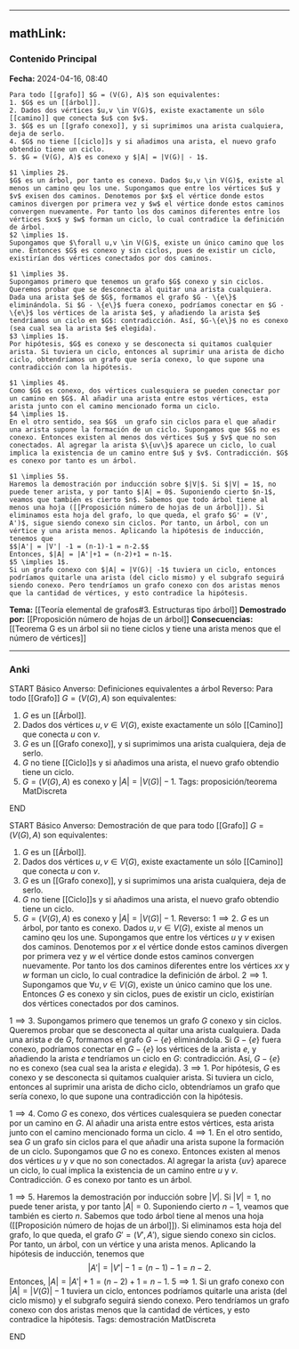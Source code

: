 
---
mathLink:
---
### Contenido Principal

**Fecha:** 2024-04-16, 08:40

```ad-theorem
Para todo [[grafo]] $G = (V(G), A)$ son equivalentes:
1. $G$ es un [[árbol]].
2. Dados dos vértices $u,v \in V(G)$, existe exactamente un sólo [[camino]] que conecta $u$ con $v$.
3. $G$ es un [[grafo conexo]], y si suprimimos una arista cualquiera, deja de serlo.
4. $G$ no tiene [[ciclo]]s y si añadimos una arista, el nuevo grafo obtendio tiene un ciclo.
5. $G = (V(G), A)$ es conexo y $|A| = |V(G)| - 1$.
```

```ad-proof
$1 \implies 2$.
$G$ es un árbol, por tanto es conexo. Dados $u,v \in V(G)$, existe al menos un camino qeu los une. Supongamos que entre los vértices $u$ y $v$ exisen dos caminos. Denotemos por $x$ el vértice donde estos caminos divergen por primera vez y $w$ el vértice donde estos caminos convergen nuevamente. Por tanto los dos caminos diferentes entre los vértices $xx$ y $w$ forman un ciclo, lo cual contradice la definición de árbol.
$2 \implies 1$.
Supongamos que $\forall u,v \in V(G)$, existe un único camino que los une. Entonces $G$ es conexo y sin ciclos, pues de existir un ciclo, existirían dos vértices conectados por dos caminos.

$1 \implies 3$. 
Supongamos primero que tenemos un grafo $G$ conexo y sin ciclos. Queremos probar que se desconecta al quitar una arista cualquiera. Dada una arista $e$ de $G$, formamos el grafo $G - \{e\}$ eliminándola. Si $G - \{e\}$ fuera conexo, podríamos conectar en $G - \{e\}$ los vértices de la arista $e$, y añadiendo la arista $e$ tendríamos un ciclo en $G$: contradicción. Así, $G-\{e\}$ no es conexo (sea cual sea la arista $e$ elegida).
$3 \implies 1$.
Por hipótesis, $G$ es conexo y se desconecta si quitamos cualquier arista. Si tuviera un ciclo, entonces al suprimir una arista de dicho ciclo, obtendríamos un grafo que sería conexo, lo que supone una contradicción con la hipótesis.

$1 \implies 4$.
Como $G$ es conexo, dos vértices cualesquiera se pueden conectar por un camino en $G$. Al añadir una arista entre estos vértices, esta arista junto con el camino mencionado forma un ciclo.
$4 \implies 1$.
En el otro sentido, sea $G$  un grafo sin ciclos para el que añadir una arista supone la formación de un ciclo. Supongamos que $G$ no es conexo. Entonces existen al menos dos vértices $u$ y $v$ que no son conectados. Al agregar la arista $\{uv\}$ aparece un ciclo, lo cual implica la existencia de un camino entre $u$ y $v$. Contradicción. $G$ es conexo por tanto es un árbol.

$1 \implies 5$.
Haremos la demostración por inducción sobre $|V|$. Si $|V| = 1$, no puede tener arista, y por tanto $|A| = 0$. Suponiendo cierto $n-1$, veamos que también es cierto $n$. Sabemos que todo árbol tiene al menos una hoja ([[Proposición número de hojas de un árbol]]). Si eliminamos esta hoja del grafo, lo que queda, el grafo $G' = (V', A')$, sigue siendo conexo sin ciclos. Por tanto, un árbol, con un vértice y una arista menos. Aplicando la hipótesis de inducción, tenemos que
$$|A'| = |V'| -1 = (n-1)-1 = n-2.$$
Entonces, $|A| = |A'|+1 = (n-2)+1 = n-1$.
$5 \implies 1$.
Si un grafo conexo con $|A| = |V(G)| -1$ tuviera un ciclo, entonces podríamos quitarle una arista (del ciclo mismo) y el subgrafo seguirá siendo conexo. Pero tendríamos un grafo conexo con dos aristas menos que la cantidad de vértices, y esto contradice la hipótesis.
```


**Tema:** [[Teoría elemental de grafos#3. Estructuras tipo árbol]]
**Demostrado por:** [[Proposición número de hojas de un árbol]]
**Consecuencias:** [[Teorema G es un árbol sii no tiene ciclos y tiene una arista menos que el número de vértices]]

---
### Anki

START
Básico
Anverso: Definiciones equivalentes a árbol
Reverso: Para todo [[Grafo]] $G = (V(G), A)$ son equivalentes:
1. $G$ es un [[Árbol]].
2. Dados dos vértices $u,v \in V(G)$, existe exactamente un sólo [[Camino]] que conecta $u$ con $v$.
3. $G$ es un [[Grafo conexo]], y si suprimimos una arista cualquiera, deja de serlo.
4. $G$ no tiene [[Ciclo]]s y si añadimos una arista, el nuevo grafo obtendio tiene un ciclo.
5. $G = (V(G), A)$ es conexo y $|A| = |V(G)| - 1$.
Tags: proposición/teorema MatDiscreta
<!--ID: 1717176517231-->
END

START
Básico
Anverso: Demostración de que para todo [[Grafo]] $G = (V(G), A)$ son equivalentes:
1. $G$ es un [[Árbol]].
2. Dados dos vértices $u,v \in V(G)$, existe exactamente un sólo [[Camino]] que conecta $u$ con $v$.
3. $G$ es un [[Grafo conexo]], y si suprimimos una arista cualquiera, deja de serlo.
4. $G$ no tiene [[Ciclo]]s y si añadimos una arista, el nuevo grafo obtendio tiene un ciclo.
5. $G = (V(G), A)$ es conexo y $|A| = |V(G)| - 1$.
Reverso: $1 \implies 2$.
$G$ es un árbol, por tanto es conexo. Dados $u,v \in V(G)$, existe al menos un camino qeu los une. Supongamos que entre los vértices $u$ y $v$ exisen dos caminos. Denotemos por $x$ el vértice donde estos caminos divergen por primera vez y $w$ el vértice donde estos caminos convergen nuevamente. Por tanto los dos caminos diferentes entre los vértices $xx$ y $w$ forman un ciclo, lo cual contradice la definición de árbol.
$2 \implies 1$.
Supongamos que $\forall u,v \in V(G)$, existe un único camino que los une. Entonces $G$ es conexo y sin ciclos, pues de existir un ciclo, existirían dos vértices conectados por dos caminos.

$1 \implies 3$. 
Supongamos primero que tenemos un grafo $G$ conexo y sin ciclos. Queremos probar que se desconecta al quitar una arista cualquiera. Dada una arista $e$ de $G$, formamos el grafo $G - \{e\}$ eliminándola. Si $G - \{e\}$ fuera conexo, podríamos conectar en $G - \{e\}$ los vértices de la arista $e$, y añadiendo la arista $e$ tendríamos un ciclo en $G$: contradicción. Así, $G-\{e\}$ no es conexo (sea cual sea la arista $e$ elegida).
$3 \implies 1$.
Por hipótesis, $G$ es conexo y se desconecta si quitamos cualquier arista. Si tuviera un ciclo, entonces al suprimir una arista de dicho ciclo, obtendríamos un grafo que sería conexo, lo que supone una contradicción con la hipótesis.

$1 \implies 4$.
Como $G$ es conexo, dos vértices cualesquiera se pueden conectar por un camino en $G$. Al añadir una arista entre estos vértices, esta arista junto con el camino mencionado forma un ciclo.
$4 \implies 1$.
En el otro sentido, sea $G$  un grafo sin ciclos para el que añadir una arista supone la formación de un ciclo. Supongamos que $G$ no es conexo. Entonces existen al menos dos vértices $u$ y $v$ que no son conectados. Al agregar la arista $\{uv\}$ aparece un ciclo, lo cual implica la existencia de un camino entre $u$ y $v$. Contradicción. $G$ es conexo por tanto es un árbol.

$1 \implies 5$.
Haremos la demostración por inducción sobre $|V|$. Si $|V| = 1$, no puede tener arista, y por tanto $|A| = 0$. Suponiendo cierto $n-1$, veamos que también es cierto $n$. Sabemos que todo árbol tiene al menos una hoja ([[Proposición número de hojas de un árbol]]). Si eliminamos esta hoja del grafo, lo que queda, el grafo $G' = (V', A')$, sigue siendo conexo sin ciclos. Por tanto, un árbol, con un vértice y una arista menos. Aplicando la hipótesis de inducción, tenemos que
$$|A'| = |V'| -1 = (n-1)-1 = n-2.$$
Entonces, $|A| = |A'|+1 = (n-2)+1 = n-1$.
$5 \implies 1$.
Si un grafo conexo con $|A| = |V(G)| -1$ tuviera un ciclo, entonces podríamos quitarle una arista (del ciclo mismo) y el subgrafo seguirá siendo conexo. Pero tendríamos un grafo conexo con dos aristas menos que la cantidad de vértices, y esto contradice la hipótesis.
Tags: demostración MatDiscreta
<!--ID: 1717176517233-->
END